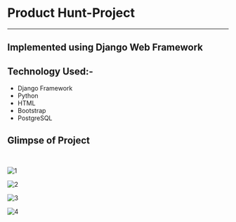 # Product Hunt-Project
<hr>

## Implemented using Django Web Framework

## Technology Used:-
* Django Framework
* Python
* HTML
* Bootstrap
* PostgreSQL 

## Glimpse of Project
<br>

![1](https://user-images.githubusercontent.com/67990422/105636443-710d5c00-5e8e-11eb-8ac8-16de576cda2f.png)
<br>

![2](https://user-images.githubusercontent.com/67990422/105636790-f0e7f600-5e8f-11eb-949e-cb49079f53e8.png)
<br>

![3](https://user-images.githubusercontent.com/67990422/105636794-f2192300-5e8f-11eb-8c7c-9ea4bf7d0cf0.png)
<br>

![4](https://user-images.githubusercontent.com/67990422/105636447-736fb600-5e8e-11eb-9caf-696f7a1b902d.png)



